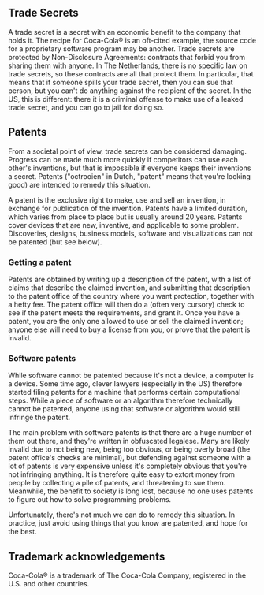 ## Trade Secrets

A trade secret is a secret with an economic benefit to the company that holds it. The recipe for Coca-Cola® is an oft-cited example, the source code for a proprietary software program may be another. Trade secrets are protected by Non-Disclosure Agreements: contracts that forbid you from sharing them with anyone. In The Netherlands, there is no specific law on trade secrets, so these contracts are all that protect them. In particular, that means that if someone spills your trade secret, then you can sue that person, but you can't do anything against the recipient of the secret. In the US, this is different: there it is a criminal offense to make use of a leaked trade secret, and you can go to jail for doing so.


## Patents

From a societal point of view, trade secrets can be considered damaging. Progress can be made much more quickly if competitors can use each other's inventions, but that is impossible if everyone keeps their inventions a secret. Patents ("octrooien" in Dutch, "patent" means that you're looking good) are intended to remedy this situation.

A patent is the exclusive right to make, use and sell an invention, in exchange for publication of the invention. Patents have a limited duration, which varies from place to place but is usually around 20 years. Patents cover devices that are new, inventive, and applicable to some problem. Discoveries, designs, business models, software and visualizations can not be patented (but see below).

### Getting a patent

Patents are obtained by writing up a description of the patent, with a list of claims that describe the claimed invention, and submitting that description to the patent office of the country where you want protection, together with a hefty fee. The patent office will then do a (often very cursory) check to see if the patent meets the requirements, and grant it. Once you have a patent, you are the only one allowed to use or sell the claimed invention; anyone else will need to buy a license from you, or prove that the patent is invalid.

### Software patents

While software cannot be patented because it's not a device, a computer is a device. Some time ago, clever lawyers (especially in the US) therefore started filing patents for a machine that performs certain computational steps. While a piece of software or an algorithm therefore technically cannot be patented, anyone using that software or algorithm would still infringe the patent.

The main problem with software patents is that there are a huge number of them out there, and they're written in obfuscated legalese. Many are likely invalid due to not being new, being too obvious, or being overly broad (the patent office's checks are minimal), but defending against someone with a lot of patents is very expensive unless it's completely obvious that you're not infringing anything. It is therefore quite easy to extort money from people by collecting a pile of patents, and threatening to sue them. Meanwhile, the benefit to society is long lost, because no one uses patents to figure out how to solve programming problems.

Unfortunately, there's not much we can do to remedy this situation. In practice, just avoid using things that you know are patented, and hope for the best.


## Trademark acknowledgements

Coca-Cola® is a trademark of The Coca-Cola Company, registered in the U.S. and other countries.

